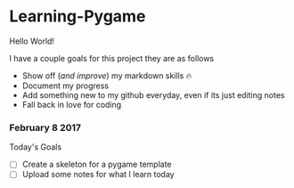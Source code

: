 # Learning-Pygame
Hello World!

I have a couple goals for this project they are as follows
* Show off (*and improve*) my markdown skills :fire:
* Document my progress
* Add something new to my github everyday, even if its just editing notes
* Fall back in love for coding

### February 8 2017

Today's Goals
- [ ] Create a skeleton for a pygame template
- [ ] Upload some notes for what I learn today
